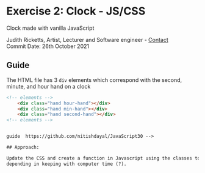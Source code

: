 ##
# Exercise 2: Clock - JS/CSS 
Clock made with vanilla JavaScript

Judith Ricketts, Artist, Lecturer and Software engineer - [Contact](https://lovespictures.com/)  
Commit Date: 26th October 2021

## Guide

The HTML file has 3 `div` elements which correspond with the second, minute, and
    hour hand on a clock

```html
<!-- elements -->
    <div class="hand hour-hand"></div>
    <div class="hand min-hand"></div>
    <div class="hand second-hand"></div>
<!-- elements -->


guide  https://github.com/nitishdayal/JavaScript30 -->

## Approach:

Update the CSS and create a function in Javascript using the classes to get the clock hands to rotate from a central pivot, 
depending in keeping with computer time (?).
 



